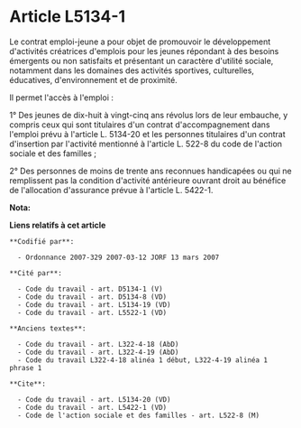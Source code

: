 # Article L5134-1

Le contrat emploi-jeune a pour objet de promouvoir le développement d'activités créatrices d'emplois pour les jeunes
répondant à des besoins émergents ou non satisfaits et présentant un caractère d'utilité sociale, notamment dans les domaines
des activités sportives, culturelles, éducatives, d'environnement et de proximité.

Il permet l'accès à l'emploi :

1° Des jeunes de dix-huit à vingt-cinq ans révolus lors de leur embauche, y compris ceux qui sont titulaires d'un contrat
d'accompagnement dans l'emploi prévu à l'article L. 5134-20 et les personnes titulaires d'un contrat d'insertion par
l'activité mentionné à l'article L. 522-8 du code de l'action sociale et des familles ;

2° Des personnes de moins de trente ans reconnues handicapées ou qui ne remplissent pas la condition d'activité antérieure
ouvrant droit au bénéfice de l'allocation d'assurance prévue à l'article L. 5422-1.

**Nota:**



**Liens relatifs à cet article**

	**Codifié par**:

	  - Ordonnance 2007-329 2007-03-12 JORF 13 mars 2007

	**Cité par**:

	  - Code du travail - art. D5134-1 (V)
	  - Code du travail - art. D5134-8 (VD)
	  - Code du travail - art. L5134-19 (VD)
	  - Code du travail - art. L5522-1 (VD)

	**Anciens textes**:

	  - Code du travail - art. L322-4-18 (AbD)
	  - Code du travail - art. L322-4-19 (AbD)
	  - Code du travail L322-4-18 alinéa 1 début, L322-4-19 alinéa 1 phrase 1

	**Cite**:

	  - Code du travail - art. L5134-20 (VD)
	  - Code du travail - art. L5422-1 (VD)
	  - Code de l'action sociale et des familles - art. L522-8 (M)
